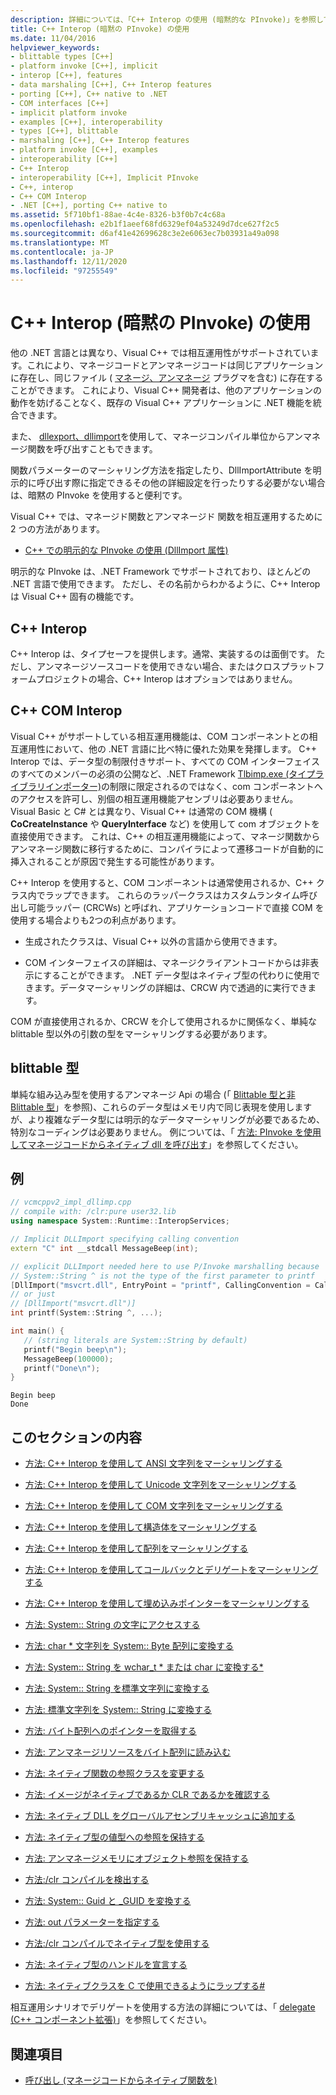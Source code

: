 ```yaml
---
description: 詳細については、「C++ Interop の使用 (暗黙的な PInvoke)」を参照してください。
title: C++ Interop (暗黙の PInvoke) の使用
ms.date: 11/04/2016
helpviewer_keywords:
- blittable types [C++]
- platform invoke [C++], implicit
- interop [C++], features
- data marshaling [C++], C++ Interop features
- porting [C++], C++ native to .NET
- COM interfaces [C++]
- implicit platform invoke
- examples [C++], interoperability
- types [C++], blittable
- marshaling [C++], C++ Interop features
- platform invoke [C++], examples
- interoperability [C++]
- C++ Interop
- interoperability [C++], Implicit PInvoke
- C++, interop
- C++ COM Interop
- .NET [C++], porting C++ native to
ms.assetid: 5f710bf1-88ae-4c4e-8326-b3f0b7c4c68a
ms.openlocfilehash: e2b1f1aeef68fd6329ef04a53249d7dce627f2c5
ms.sourcegitcommit: d6af41e42699628c3e2e6063ec7b03931a49a098
ms.translationtype: MT
ms.contentlocale: ja-JP
ms.lasthandoff: 12/11/2020
ms.locfileid: "97255549"
---
```

# <a name="using-c-interop-implicit-pinvoke"></a>C++ Interop (暗黙の PInvoke) の使用

他の .NET 言語とは異なり、Visual C++ では相互運用性がサポートされています。これにより、マネージコードとアンマネージコードは同じアプリケーションに存在し、同じファイル ( [マネージ、アンマネージ](../preprocessor/managed-unmanaged.md) プラグマを含む) に存在することができます。 これにより、Visual C++ 開発者は、他のアプリケーションの動作を妨げることなく、既存の Visual C++ アプリケーションに .NET 機能を統合できます。

また、 [dllexport、dllimport](../cpp/dllexport-dllimport.md)を使用して、マネージコンパイル単位からアンマネージ関数を呼び出すこともできます。

関数パラメーターのマーシャリング方法を指定したり、DllImportAttribute を明示的に呼び出す際に指定できるその他の詳細設定を行ったりする必要がない場合は、暗黙の PInvoke を使用すると便利です。

Visual C++ では、マネージド関数とアンマネージド 関数を相互運用するために 2 つの方法があります。

- [C++ での明示的な PInvoke の使用 (DllImport 属性)](../dotnet/using-explicit-pinvoke-in-cpp-dllimport-attribute.md)

明示的な PInvoke は、.NET Framework でサポートされており、ほとんどの .NET 言語で使用できます。 ただし、その名前からわかるように、C++ Interop は Visual C++ 固有の機能です。

## <a name="c-interop"></a>C++ Interop

C++ Interop は、タイプセーフを提供します。通常、実装するのは面倒です。 ただし、アンマネージソースコードを使用できない場合、またはクロスプラットフォームプロジェクトの場合、C++ Interop はオプションではありません。

## <a name="c-com-interop"></a>C++ COM Interop

Visual C++ がサポートしている相互運用機能は、COM コンポーネントとの相互運用性において、他の .NET 言語に比べ特に優れた効果を発揮します。 C++ Interop では、データ型の制限付きサポート、すべての COM インターフェイスのすべてのメンバーの必須の公開など、.NET Framework [Tlbimp.exe (タイプライブラリインポーター)](/dotnet/framework/tools/tlbimp-exe-type-library-importer)の制限に限定されるのではなく、com コンポーネントへのアクセスを許可し、別個の相互運用機能アセンブリは必要ありません。 Visual Basic と C# とは異なり、Visual C++ は通常の COM 機構 ( **CoCreateInstance** や **QueryInterface** など) を使用して com オブジェクトを直接使用できます。 これは、C++ の相互運用機能によって、マネージ関数からアンマネージ関数に移行するために、コンパイラによって遷移コードが自動的に挿入されることが原因で発生する可能性があります。

C++ Interop を使用すると、COM コンポーネントは通常使用されるか、C++ クラス内でラップできます。 これらのラッパークラスはカスタムランタイム呼び出し可能ラッパー (CRCWs) と呼ばれ、アプリケーションコードで直接 COM を使用する場合よりも2つの利点があります。

- 生成されたクラスは、Visual C++ 以外の言語から使用できます。

- COM インターフェイスの詳細は、マネージクライアントコードからは非表示にすることができます。 .NET データ型はネイティブ型の代わりに使用できます。データマーシャリングの詳細は、CRCW 内で透過的に実行できます。

COM が直接使用されるか、CRCW を介して使用されるかに関係なく、単純な blittable 型以外の引数の型をマーシャリングする必要があります。

## <a name="blittable-types"></a>blittable 型

単純な組み込み型を使用するアンマネージ Api の場合 (「 [Blittable 型と非 Blittable 型](/dotnet/framework/interop/blittable-and-non-blittable-types)」を参照)、これらのデータ型はメモリ内で同じ表現を使用しますが、より複雑なデータ型には明示的なデータマーシャリングが必要であるため、特別なコーディングは必要ありません。 例については、「 [方法: PInvoke を使用してマネージコードからネイティブ dll を呼び出す](../dotnet/how-to-call-native-dlls-from-managed-code-using-pinvoke.md)」を参照してください。

## <a name="example"></a>例

```cpp
// vcmcppv2_impl_dllimp.cpp
// compile with: /clr:pure user32.lib
using namespace System::Runtime::InteropServices;

// Implicit DLLImport specifying calling convention
extern "C" int __stdcall MessageBeep(int);

// explicit DLLImport needed here to use P/Invoke marshalling because
// System::String ^ is not the type of the first parameter to printf
[DllImport("msvcrt.dll", EntryPoint = "printf", CallingConvention = CallingConvention::Cdecl,  CharSet = CharSet::Ansi)]
// or just
// [DllImport("msvcrt.dll")]
int printf(System::String ^, ...);

int main() {
   // (string literals are System::String by default)
   printf("Begin beep\n");
   MessageBeep(100000);
   printf("Done\n");
}
```

```Output
Begin beep
Done
```

## <a name="in-this-section"></a>このセクションの内容

- [方法: C++ Interop を使用して ANSI 文字列をマーシャリングする](../dotnet/how-to-marshal-ansi-strings-using-cpp-interop.md)

- [方法: C++ Interop を使用して Unicode 文字列をマーシャリングする](../dotnet/how-to-marshal-unicode-strings-using-cpp-interop.md)

- [方法: C++ Interop を使用して COM 文字列をマーシャリングする](../dotnet/how-to-marshal-com-strings-using-cpp-interop.md)

- [方法: C++ Interop を使用して構造体をマーシャリングする](../dotnet/how-to-marshal-structures-using-cpp-interop.md)

- [方法: C++ Interop を使用して配列をマーシャリングする](../dotnet/how-to-marshal-arrays-using-cpp-interop.md)

- [方法: C++ Interop を使用してコールバックとデリゲートをマーシャリングする](../dotnet/how-to-marshal-callbacks-and-delegates-by-using-cpp-interop.md)

- [方法: C++ Interop を使用して埋め込みポインターをマーシャリングする](../dotnet/how-to-marshal-embedded-pointers-using-cpp-interop.md)

- [方法: System:: String の文字にアクセスする](../dotnet/how-to-access-characters-in-a-system-string.md)

- [方法: char * 文字列を System:: Byte 配列に変換する](../dotnet/how-to-convert-char-star-string-to-system-byte-array.md)

- [方法: System:: String を wchar_t * または char に変換する\*](../dotnet/how-to-convert-system-string-to-wchar-t-star-or-char-star.md)

- [方法: System:: String を標準文字列に変換する](../dotnet/how-to-convert-system-string-to-standard-string.md)

- [方法: 標準文字列を System:: String に変換する](../dotnet/how-to-convert-standard-string-to-system-string.md)

- [方法: バイト配列へのポインターを取得する](../dotnet/how-to-obtain-a-pointer-to-byte-array.md)

- [方法: アンマネージリソースをバイト配列に読み込む](../dotnet/how-to-load-unmanaged-resources-into-a-byte-array.md)

- [方法: ネイティブ関数の参照クラスを変更する](../dotnet/how-to-modify-reference-class-in-a-native-function.md)

- [方法: イメージがネイティブであるか CLR であるかを確認する](../dotnet/how-to-determine-if-an-image-is-native-or-clr.md)

- [方法: ネイティブ DLL をグローバルアセンブリキャッシュに追加する](../dotnet/how-to-add-native-dll-to-global-assembly-cache.md)

- [方法: ネイティブ型の値型への参照を保持する](../dotnet/how-to-hold-reference-to-value-type-in-native-type.md)

- [方法: アンマネージメモリにオブジェクト参照を保持する](../dotnet/how-to-hold-object-reference-in-unmanaged-memory.md)

- [方法:/clr コンパイルを検出する](../dotnet/how-to-detect-clr-compilation.md)

- [方法: System:: Guid と _GUID を変換する](../dotnet/how-to-convert-between-system-guid-and-guid.md)

- [方法: out パラメーターを指定する](../dotnet/how-to-specify-an-out-parameter.md)

- [方法:/clr コンパイルでネイティブ型を使用する](../dotnet/how-to-use-a-native-type-in-a-clr-compilation.md)

- [方法: ネイティブ型のハンドルを宣言する](../dotnet/how-to-declare-handles-in-native-types.md)

- [方法: ネイティブクラスを C で使用できるようにラップする#](../dotnet/how-to-wrap-native-class-for-use-by-csharp.md)

相互運用シナリオでデリゲートを使用する方法の詳細については、「 [delegate (C++ コンポーネント拡張)](../extensions/delegate-cpp-component-extensions.md)」を参照してください。

## <a name="see-also"></a>関連項目

- [呼び出し (マネージコードからネイティブ関数を)](../dotnet/calling-native-functions-from-managed-code.md)
